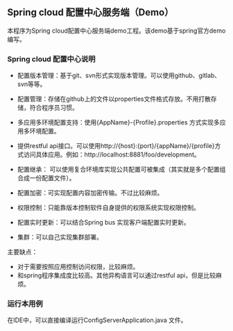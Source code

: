 ## Spring cloud 配置中心服务端（Demo）

本程序为Spring cloud配置中心服务端demo工程。该demo基于spring官方demo编写。

### Spring cloud 配置中心说明

* 配置版本管理：基于git、svn形式实现版本管理。可以使用github、gitlab、svn等等。

* 配置管理：存储在github上的文件以properties文件格式存放。不用打散存储，符合程序员习惯。

* 多应用多环境配置支持：使用{AppName}-{Profile}.properties 方式实现多应用多环境配置。

* 提供restful api接口。可以使用http://{host}:{port}/{appName}/{profile}方式访问具体应用。例如：http://localhost:8881/foo/development。

* 配置继承： 可以使用复合环境库实现公共配置可被集成（其实就是多个配置组合成一份配置文件）。

* 配置加密：可实现配置内容加密传输。不过比较麻烦。

* 权限控制：只能靠版本控制软件自身提供的权限系统实现权限控制。

* 配置实时更新：可以结合Spring bus 实现客户端配置实时更新。

* 集群：可以自己实现集群部署。

主要缺点：
* 对于需要按照应用控制访问权限，比较麻烦。
* 和spring程序集成度比较高。其他异构语言可以通过restful api，但是比较麻烦。

### 运行本用例

在IDE中，可以直接编译运行ConfigServerApplication.java 文件。
